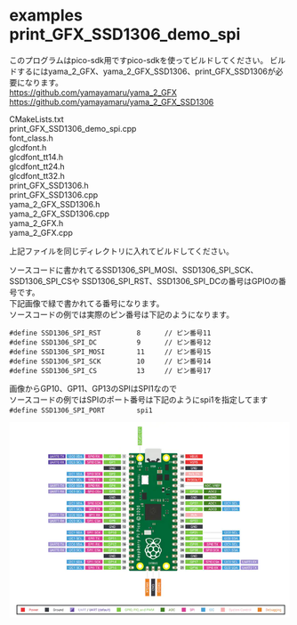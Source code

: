 # examples print_GFX_SSD1306_demo_spi
  
このプログラムはpico-sdk用ですpico-sdkを使ってビルドしてください。
ビルドするにはyama_2_GFX、yama_2_GFX_SSD1306、print_GFX_SSD1306が必要になります。  
https://github.com/yamayamaru/yama_2_GFX  
https://github.com/yamayamaru/yama_2_GFX_SSD1306  

  
CMakeLists.txt  
print_GFX_SSD1306_demo_spi.cpp  
font_class.h  
glcdfont.h  
glcdfont_tt14.h  
glcdfont_tt24.h  
glcdfont_tt32.h  
print_GFX_SSD1306.h  
print_GFX_SSD1306.cpp  
yama_2_GFX_SSD1306.h  
yama_2_GFX_SSD1306.cpp  
yama_2_GFX.h  
yama_2_GFX.cpp  
  
上記ファイルを同じディレクトリに入れてビルドしてください。  
  
  
ソースコードに書かれてるSSD1306_SPI_MOSI、SSD1306_SPI_SCK、SSD1306_SPI_CSや
SSD1306_SPI_RST、SSD1306_SPI_DCの番号はGPIOの番号です。  
下記画像で緑で書かれてる番号になります。  
ソースコードの例では実際のピン番号は下記のようになります。  
  
    #define SSD1306_SPI_RST         8      // ピン番号11
    #define SSD1306_SPI_DC          9      // ピン番号12
    #define SSD1306_SPI_MOSI        11     // ピン番号15
    #define SSD1306_SPI_SCK         10     // ピン番号14
    #define SSD1306_SPI_CS          13     // ピン番号17
  
画像からGP10、GP11、GP13のSPIはSPI1なので  
ソースコードの例ではSPIのポート番号は下記のようにspi1を指定してます  
`#define SSD1306_SPI_PORT        spi1`
  
  
![pico pinout](https://github.com/yamayamaru/print_GFX_SSD1306/blob/main/img/raspberrypipicopinout.jpg)  

